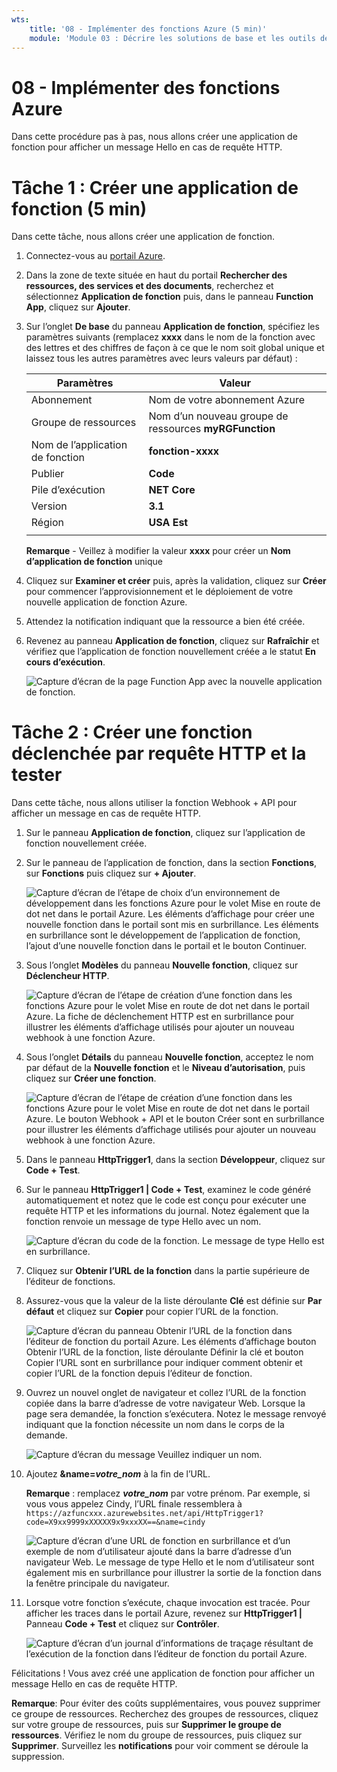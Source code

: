 ```yaml
---
wts:
    title: '08 - Implémenter des fonctions Azure (5 min)'
    module: 'Module 03 : Décrire les solutions de base et les outils de gestion dans Azure'
---
```

# 08 - Implémenter des fonctions Azure

Dans cette procédure pas à pas, nous allons créer une application de fonction pour afficher un message Hello en cas de requête HTTP. 

# Tâche 1 : Créer une application de fonction (5 min)

Dans cette tâche, nous allons créer une application de fonction.

1. Connectez-vous au [portail Azure](https://portal.azure.com).

1. Dans la zone de texte située en haut du portail **Rechercher des ressources, des services et des documents**, recherchez et sélectionnez **Application de fonction** puis, dans le panneau **Function App**, cliquez sur **Ajouter**.

1. Sur l’onglet **De base** du panneau **Application de fonction**, spécifiez les paramètres suivants (remplacez **xxxx** dans le nom de la fonction avec des lettres et des chiffres de façon à ce que le nom soit global unique et laissez tous les autres paramètres avec leurs valeurs par défaut) : 

    | Paramètres | Valeur |
    | -- | --|
    | Abonnement | Nom de votre abonnement Azure |
    | Groupe de ressources | Nom d’un nouveau groupe de ressources **myRGFunction** |
    | Nom de l’application de fonction | **fonction-xxxx** |
    | Publier | **Code** |
    | Pile d’exécution | **NET Core** |
    | Version | **3.1** |
    | Région | **USA Est** |
    | | |

    **Remarque** - Veillez à modifier la valeur **xxxx** pour créer un **Nom d’application de fonction** unique

1. Cliquez sur **Examiner et créer** puis, après la validation, cliquez sur **Créer** pour commencer l’approvisionnement et le déploiement de votre nouvelle application de fonction Azure.

1. Attendez la notification indiquant que la ressource a bien été créée.

1. Revenez au panneau **Application de fonction**, cliquez sur **Rafraîchir** et vérifiez que l’application de fonction nouvellement créée a le statut **En cours d’exécution**. 

    ![Capture d’écran de la page Function App avec la nouvelle application de fonction.](../images/0701.png)

# Tâche 2 : Créer une fonction déclenchée par requête HTTP et la tester

Dans cette tâche, nous allons utiliser la fonction Webhook + API pour afficher un message en cas de requête HTTP. 

1. Sur le panneau **Application de fonction**, cliquez sur l’application de fonction nouvellement créée. 

1. Sur le panneau de l’application de fonction, dans la section **Fonctions**, sur **Fonctions** puis cliquez sur **+ Ajouter**.

    ![Capture d’écran de l’étape de choix d’un environnement de développement dans les fonctions Azure pour le volet Mise en route de dot net dans le portail Azure. Les éléments d’affichage pour créer une nouvelle fonction dans le portail sont mis en surbrillance. Les éléments en surbrillance sont le développement de l’application de fonction, l’ajout d’une nouvelle fonction dans le portail et le bouton Continuer.](../images/0702.png)

1. Sous l’onglet **Modèles** du panneau **Nouvelle fonction**, cliquez sur **Déclencheur HTTP**. 

    ![Capture d’écran de l’étape de création d’une fonction dans les fonctions Azure pour le volet Mise en route de dot net dans le portail Azure. La fiche de déclenchement HTTP est en surbrillance pour illustrer les éléments d’affichage utilisés pour ajouter un nouveau webhook à une fonction Azure.](../images/0702a.png)

1. Sous l’onglet **Détails** du panneau **Nouvelle fonction**, acceptez le nom par défaut de la **Nouvelle fonction** et le **Niveau d’autorisation**, puis cliquez sur **Créer une fonction**. 

    ![Capture d’écran de l’étape de création d’une fonction dans les fonctions Azure pour le volet Mise en route de dot net dans le portail Azure. Le bouton Webhook + API et le bouton Créer sont en surbrillance pour illustrer les éléments d’affichage utilisés pour ajouter un nouveau webhook à une fonction Azure.](../images/0703.png)

1. Dans le panneau **HttpTrigger1**, dans la section **Développeur**, cliquez sur **Code + Test**. 

1. Sur le panneau **HttpTrigger1 \| Code + Test**, examinez le code généré automatiquement et notez que le code est conçu pour exécuter une requête HTTP et les informations du journal. Notez également que la fonction renvoie un message de type Hello avec un nom. 

    ![Capture d’écran du code de la fonction. Le message de type Hello est en surbrillance.](../images/0704.png)

1. Cliquez sur **Obtenir l’URL de la fonction** dans la partie supérieure de l’éditeur de fonctions. 

1. Assurez-vous que la valeur de la liste déroulante **Clé** est définie sur **Par défaut** et cliquez sur **Copier** pour copier l’URL de la fonction. 

    ![Capture d’écran du panneau Obtenir l’URL de la fonction dans l’éditeur de fonction du portail Azure. Les éléments d’affichage bouton Obtenir l’URL de la fonction, liste déroulante Définir la clé et bouton Copier l’URL sont en surbrillance pour indiquer comment obtenir et copier l’URL de la fonction depuis l’éditeur de fonction.](../images/0705.png)

1. Ouvrez un nouvel onglet de navigateur et collez l’URL de la fonction copiée dans la barre d’adresse de votre navigateur Web. Lorsque la page sera demandée, la fonction s’exécutera. Notez le message renvoyé indiquant que la fonction nécessite un nom dans le corps de la demande.

    ![Capture d’écran du message Veuillez indiquer un nom.](../images/0706.png)

1. Ajoutez **&name=*votre_nom*** à la fin de l’URL.

    **Remarque** : remplacez ***votre_nom*** par votre prénom. Par exemple, si vous vous appelez Cindy, l’URL finale ressemblera à `https://azfuncxxx.azurewebsites.net/api/HttpTrigger1?code=X9xx9999xXXXXX9x9xxxXX==&name=cindy`

    ![Capture d’écran d’une URL de fonction en surbrillance et d’un exemple de nom d’utilisateur ajouté dans la barre d’adresse d’un navigateur Web. Le message de type Hello et le nom d’utilisateur sont également mis en surbrillance pour illustrer la sortie de la fonction dans la fenêtre principale du navigateur.](../images/0707.png)

1. Lorsque votre fonction s’exécute, chaque invocation est tracée. Pour afficher les traces dans le portail Azure, revenez sur **HttpTrigger1 \|** Panneau **Code + Test** et cliquez sur **Contrôler**.

    ![Capture d’écran d’un journal d’informations de traçage résultant de l’exécution de la fonction dans l’éditeur de fonction du portail Azure.](../images/0709.png) 

Félicitations ! Vous avez créé une application de fonction pour afficher un message Hello en cas de requête HTTP. 

**Remarque**: Pour éviter des coûts supplémentaires, vous pouvez supprimer ce groupe de ressources. Recherchez des groupes de ressources, cliquez sur votre groupe de ressources, puis sur **Supprimer le groupe de ressources**. Vérifiez le nom du groupe de ressources, puis cliquez sur **Supprimer**. Surveillez les **notifications** pour voir comment se déroule la suppression.
